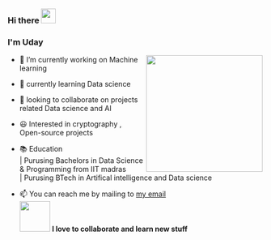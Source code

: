 ### Hi there <img src="https://github.com/TheDudeThatCode/TheDudeThatCode/blob/master/Assets/Hi.gif" width="29px">
### I'm Uday 
<img align='right' src="https://media.giphy.com/media/M9gbBd9nbDrOTu1Mqx/giphy.gif" width="230">






- 🔭 I’m currently working on Machine learning
- 🌱 currently learning Data science
- 👯 looking to collaborate on projects related Data science and AI
- 😃 Interested in cryptography , Open-source projects
- 📚 Education\
     |  Purusing Bachelors in Data Science & Programming from IIT madras\
     |  Purusing BTech in Artifical intelligence and Data science

- 📫 You can reach me by mailing to [my email](21f1003798@student.onlinedegree.iitm.ac.in)\
<img src="https://media.giphy.com/media/LnQjpWaON8nhr21vNW/giphy.gif" width="60"> **I love to collaborate and learn new stuff**


